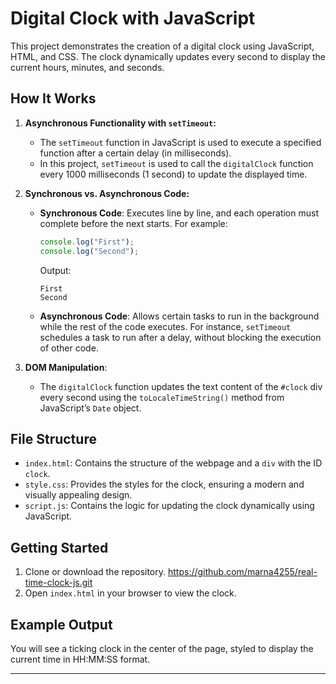 # Digital Clock with JavaScript

This project demonstrates the creation of a digital clock using JavaScript, HTML, and CSS. The clock dynamically updates every second to display the current hours, minutes, and seconds.

## How It Works

1. **Asynchronous Functionality with `setTimeout`:**

   - The `setTimeout` function in JavaScript is used to execute a specified function after a certain delay (in milliseconds).
   - In this project, `setTimeout` is used to call the `digitalClock` function every 1000 milliseconds (1 second) to update the displayed time.

2. **Synchronous vs. Asynchronous Code:**

   - **Synchronous Code**: Executes line by line, and each operation must complete before the next starts. For example:
     ```javascript
     console.log("First");
     console.log("Second");
     ```
     Output:
     ```
     First
     Second
     ```
   - **Asynchronous Code**: Allows certain tasks to run in the background while the rest of the code executes. For instance, `setTimeout` schedules a task to run after a delay, without blocking the execution of other code.

3. **DOM Manipulation**:
   - The `digitalClock` function updates the text content of the `#clock` div every second using the `toLocaleTimeString()` method from JavaScript’s `Date` object.

## File Structure

- `index.html`: Contains the structure of the webpage and a `div` with the ID `clock`.
- `style.css`: Provides the styles for the clock, ensuring a modern and visually appealing design.
- `script.js`: Contains the logic for updating the clock dynamically using JavaScript.

## Getting Started

1. Clone or download the repository.
   https://github.com/marna4255/real-time-clock-js.git
2. Open `index.html` in your browser to view the clock.

## Example Output

You will see a ticking clock in the center of the page, styled to display the current time in HH:MM:SS format.

---
